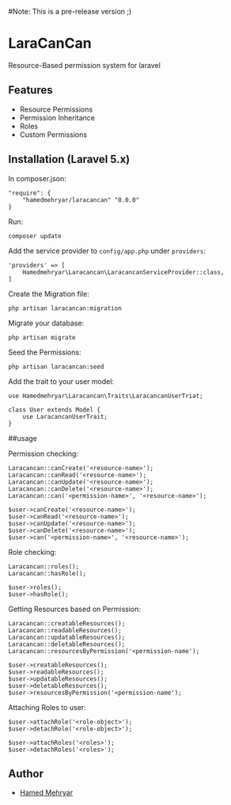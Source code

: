 #Note: This is a pre-release version ;)
# LaraCanCan
Resource-Based permission system for laravel


## Features
* Resource Permissions
* Permission Inheritance
* Roles
* Custom Permissions


## Installation (Laravel 5.x)
In composer.json:

    "require": {
        "hamedmehryar/laracancan" "0.0.0"
    }

Run:

    composer update

Add the service provider to `config/app.php` under `providers`:

    'providers' => [
        Hamedmehryar\Laracancan\LaracancanServiceProvider::class,
    ]

Create the Migration file:

    php artisan laracancan:migration

Migrate your database:

    php artisan migrate

Seed the Permissions:

    php artisan laracancan:seed

Add the trait to your user model:

    use Hamedmehryar\Laracancan\Traits\LaracancanUserTriat;
    
    class User extends Model {
    	use LaracancanUserTrait;
    }


##usage

Permission checking:

    Laracancan::canCreate('<resource-name>');
    Laracancan::canRead('<resource-name>');
    Laracancan::canUpdate('<resource-name>');
    Laracancan::canDelete('<resource-name>');
    Laracancan::can('<permission-name>', '<resource-name>');

    $user->canCreate('<resource-name>');
    $user->canRead('<resource-name>');
    $user->canUpdate('<resource-name>');
    $user->canDelete('<resource-name>');
    $user->can('<permission-name>', '<resource-name>');

Role checking:

    Laracancan::roles();
    Laracancan::hasRole();

    $user->roles();
    $user->hasRole();

Getting Resources based on Permission:

    Laracancan::creatableResources();
    Laracancan::readableResources();
    Laracancan::updatableResources();
    Laracancan::deletableResources();
    Laracancan::resourcesByPermission('<permission-name');

    $user->creatableResources();
    $user->readableResources();
    $user->updatableResources();
    $user->deletableResources();
    $user->resourcesByPermission('<permission-name');

Attaching Roles to user:

    $user->attachRole('<role-object>');
    $user->detachRole('<role-object>');

    $user->attachRoles('<roles>');
    $user->detachRoles('<roles>');


## Author

- [Hamed Mehryar](https://github.com/hamedmehryar)

